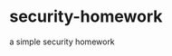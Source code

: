 # security-homework

<!--
#field
Learning

#groups
Sapienza

#languages
C
Python

#frames and libs

-->

a simple security homework

